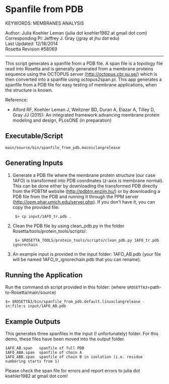 Spanfile from PDB
=================

KEYWORDS: MEMBRANES ANALYSIS

Author: Julia Koehler Leman (julia dot koehler1982 at gmail dot com)  
Corresponding PI: Jeffrey J. Gray (jgray at jhu dot edu)  
Last Updated: 12/18/2014  
Rosetta Revision #58069

---

This script generates a spanfile from a PDB file. A span file is a topology file
read into Rosetta and is generally generated from a membrane proteins sequence 
using the OCTOPUS server (http://octopus.cbr.su.se/) which is then converted into
a spanfile using octopus2span.pl. This app generates a spanfile from a PDB file
for easy testing of membrane applications, when the structure is known.

Reference:
* Alford RF, Koehler Leman J, Weitzner BD, Duran A, Elazar A, Tilley D, Gray JJ 
  (2015): An integrated framework advancing membrane protein modeling and 
  design, PLosONE (in preparation)

## Executable/Script

    main/source/bin/spanfile_from_pdb.macosclangrelease

## Generating Inputs 

1. Generate a PDB file where the membrane protein structure (our case 1AFO) is 
   transformed into PDB coordinates (z-axis is membrane normal). This can be done 
   either by downloading the transformed PDB directly from the PDBTM website 
   (http://pdbtm.enzim.hu/) or by downloading a PDB file from the PDB and running
   it through the PPM server (http://opm.phar.umich.edu/server.php). If you don't have it, you can copy the provided file:

        $> cp input/1AFO_tr.pdb .

2. Clean the PDB file by using clean_pdb.py in the folder 
   Rosetta/tools/protein_tools/scripts/:

        $> $ROSETTA_TOOLS/protein_tools/scripts/clean_pdb.py 1AFO_tr.pdb ignorechain

3. An example input is provided in the input folder: 1AFO_AB.pdb (your file will be named 1AFO_tr_ignorechain.pdb that you can rename).

## Running the Application
Run the command.sh script provided in this folder: (where `$ROSETTA3`=path-to-Rosetta/main/source)

    $> $ROSETTA3/bin/spanfile_from_pdb.default.linuxclangrelease -in:file:s input/1AFO_AB.pdb

## Example Outputs
This generates three spanfiles in the input (! unfortunately) folder. For this 
demo, these files have been moved into the output folder. 

    1AFO_AB.span   spanfile of full PDB
    1AFO_ABA.span  spanfile of chain A
    1AFO_ABB.span  spanfile of chain B in isolation (i.e. residue numbering starts from 1)

Please check the span file for errors and report errors to 
julia dot koehler1982 at gmail dot com!
